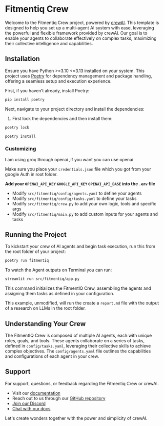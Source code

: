 # Fitmentiq Crew

Welcome to the Fitmentiq Crew project, powered by [crewAI](https://crewai.com). This template is designed to help you set up a multi-agent AI system with ease, leveraging the powerful and flexible framework provided by crewAI. Our goal is to enable your agents to collaborate effectively on complex tasks, maximizing their collective intelligence and capabilities.

## Installation

Ensure you have Python >=3.10 <=3.13 installed on your system. This project uses [Poetry](https://python-poetry.org/) for dependency management and package handling, offering a seamless setup and execution experience.

First, if you haven't already, install Poetry:

```bash
pip install poetry
```

Next, navigate to your project directory and install the dependencies:

1. First lock the dependencies and then install them:
```bash
poetry lock
```
```bash
poetry install
```
### Customizing
I am using groq through openai ,if you want you can use openai 

Make sure you place your `credentials.json` file which you got from your google Auth in root folder.

**Add your `OPENAI_API_KEY`  `GOOGLE_API_KEY`  `OPENAI_API_BASE` into the `.env` file**


- Modify `src/fitmentiq/config/agents.yaml` to define your agents
- Modify `src/fitmentiq/config/tasks.yaml` to define your tasks
- Modify `src/fitmentiq/crew.py` to add your own logic, tools and specific args
- Modify `src/fitmentiq/main.py` to add custom inputs for your agents and tasks

## Running the Project

To kickstart your crew of AI agents and begin task execution, run this from the root folder of your project:

```bash
poetry run fitmentiq
```
To watch the Agent outputs on Terminal you can run:

```bash
streamlit run src/fitmentiq/app.py
```
This command initializes the FitmentIQ Crew, assembling the agents and assigning them tasks as defined in your configuration.

This example, unmodified, will run the create a `report.md` file with the output of a research on LLMs in the root folder.

## Understanding Your Crew

The FitmentIQ Crew is composed of multiple AI agents, each with unique roles, goals, and tools. These agents collaborate on a series of tasks, defined in `config/tasks.yaml`, leveraging their collective skills to achieve complex objectives. The `config/agents.yaml` file outlines the capabilities and configurations of each agent in your crew.

## Support

For support, questions, or feedback regarding the Fitmentiq Crew or crewAI.
- Visit our [documentation](https://docs.crewai.com)
- Reach out to us through our [GitHub repository](https://github.com/joaomdmoura/crewai)
- [Join our Discord](https://discord.com/invite/X4JWnZnxPb)
- [Chat with our docs](https://chatg.pt/DWjSBZn)

Let's create wonders together with the power and simplicity of crewAI.
